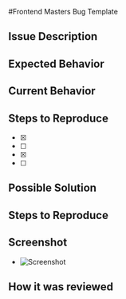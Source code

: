 #Frontend Masters Bug Template

## Issue Description

## Expected Behavior

## Current Behavior

## Steps to Reproduce

- [x]
- [ ]
- [x]
- [ ]

## Possible Solution

## Steps to Reproduce

## Screenshot

- ![Screenshot]()

## How it was reviewed
